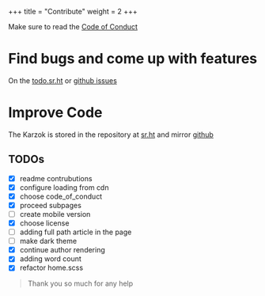 +++
title = "Contribute"
weight = 2
+++

Make sure to read the [Code of Conduct](/meta/code-of-conduct)

# Find bugs and come up with features

On the [todo.sr.ht](https://todo.sr.ht/~kogeletey/karzok) or
[github issues](https://github.com/kogeletey/karzok/issues)

# Improve Code

The Karzok is stored in the repository at
[sr.ht](https://sr.ht/~kogeletey/karzok) and mirror
[github](https://github.com/kogeletey/karzok)

## TODOs

- [x] readme contrubutions
- [x] configure loading from cdn
- [x] choose code_of_conduct
- [x] proceed subpages
- [ ] create mobile version
- [x] choose license
- [ ] adding full path article in the page
- [ ] make dark theme
- [x] continue author rendering
- [x] adding word count
- [x] refactor home.scss

> Thank you so much for any help
